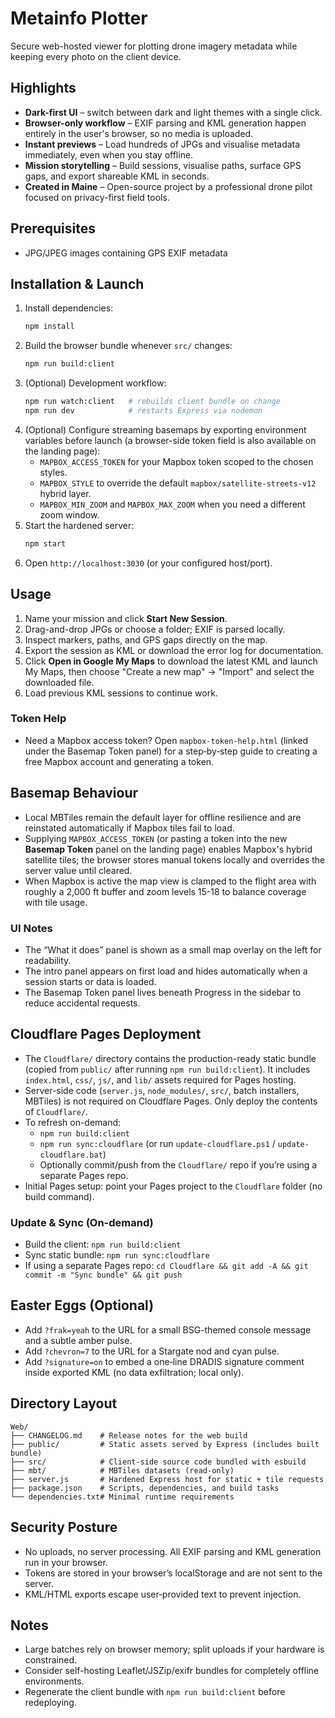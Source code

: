 # Metainfo Plotter

Secure web-hosted viewer for plotting drone imagery metadata while keeping every photo on the client device.

## Highlights

- **Dark-first UI** – switch between dark and light themes with a single click.
- **Browser-only workflow** – EXIF parsing and KML generation happen entirely in the user's browser, so no media is uploaded.
- **Instant previews** – Load hundreds of JPGs and visualise metadata immediately, even when you stay offline.
- **Mission storytelling** – Build sessions, visualise paths, surface GPS gaps, and export shareable KML in seconds.
- **Created in Maine** – Open-source project by a professional drone pilot focused on privacy-first field tools.

## Prerequisites

- JPG/JPEG images containing GPS EXIF metadata

## Installation & Launch

1. Install dependencies:
   ```bash
   npm install
   ```
2. Build the browser bundle whenever `src/` changes:
   ```bash
   npm run build:client
   ```
3. (Optional) Development workflow:
   ```bash
   npm run watch:client   # rebuilds client bundle on change
   npm run dev            # restarts Express via nodemon
   ```
4. (Optional) Configure streaming basemaps by exporting environment variables before launch (a browser-side token field is also available on the landing page):
   - `MAPBOX_ACCESS_TOKEN` for your Mapbox token scoped to the chosen styles.
   - `MAPBOX_STYLE` to override the default `mapbox/satellite-streets-v12` hybrid layer.
   - `MAPBOX_MIN_ZOOM` and `MAPBOX_MAX_ZOOM` when you need a different zoom window.
5. Start the hardened server:
   ```bash
   npm start
   ```
6. Open `http://localhost:3030` (or your configured host/port).

## Usage

1. Name your mission and click **Start New Session**.
2. Drag-and-drop JPGs or choose a folder; EXIF is parsed locally.
3. Inspect markers, paths, and GPS gaps directly on the map.
4. Export the session as KML or download the error log for documentation.
5. Click **Open in Google My Maps** to download the latest KML and launch My Maps, then choose "Create a new map" → "Import" and select the downloaded file.
6. Load previous KML sessions to continue work.

### Token Help

- Need a Mapbox access token? Open `mapbox-token-help.html` (linked under the Basemap Token panel) for a step‑by‑step guide to creating a free Mapbox account and generating a token.

## Basemap Behaviour

- Local MBTiles remain the default layer for offline resilience and are reinstated automatically if Mapbox tiles fail to load.
- Supplying `MAPBOX_ACCESS_TOKEN` (or pasting a token into the new **Basemap Token** panel on the landing page) enables Mapbox's hybrid satellite tiles; the browser stores manual tokens locally and overrides the server value until cleared.
- When Mapbox is active the map view is clamped to the flight area with roughly a 2,000 ft buffer and zoom levels 15-18 to balance coverage with tile usage.

### UI Notes

- The “What it does” panel is shown as a small map overlay on the left for readability.
- The intro panel appears on first load and hides automatically when a session starts or data is loaded.
- The Basemap Token panel lives beneath Progress in the sidebar to reduce accidental requests.

## Cloudflare Pages Deployment

- The `Cloudflare/` directory contains the production-ready static bundle (copied from `public/` after running `npm run build:client`). It includes `index.html`, `css/`, `js/`, and `lib/` assets required for Pages hosting.
- Server-side code (`server.js`, `node_modules/`, `src/`, batch installers, MBTiles) is not required on Cloudflare Pages. Only deploy the contents of `Cloudflare/`.
- To refresh on-demand:
  - `npm run build:client`
  - `npm run sync:cloudflare` (or run `update-cloudflare.ps1` / `update-cloudflare.bat`)
  - Optionally commit/push from the `Cloudflare/` repo if you’re using a separate Pages repo.
- Initial Pages setup: point your Pages project to the `Cloudflare` folder (no build command).

### Update & Sync (On-demand)

- Build the client: `npm run build:client`
- Sync static bundle: `npm run sync:cloudflare`
- If using a separate Pages repo: `cd Cloudflare && git add -A && git commit -m "Sync bundle" && git push`

## Easter Eggs (Optional)

- Add `?frak=yeah` to the URL for a small BSG-themed console message and a subtle amber pulse.
- Add `?chevron=7` to the URL for a Stargate nod and cyan pulse.
- Add `?signature=on` to embed a one‑line DRADIS signature comment inside exported KML (no data exfiltration; local only).


## Directory Layout

```
Web/
├── CHANGELOG.md    # Release notes for the web build
├── public/         # Static assets served by Express (includes built bundle)
├── src/            # Client-side source code bundled with esbuild
├── mbt/            # MBTiles datasets (read-only)
├── server.js       # Hardened Express host for static + tile requests
├── package.json    # Scripts, dependencies, and build tasks
└── dependencies.txt# Minimal runtime requirements
```

## Security Posture

- No uploads, no server processing. All EXIF parsing and KML generation run in your browser.
- Tokens are stored in your browser’s localStorage and are not sent to the server.
- KML/HTML exports escape user‑provided text to prevent injection.

## Notes

- Large batches rely on browser memory; split uploads if your hardware is constrained.
- Consider self-hosting Leaflet/JSZip/exifr bundles for completely offline environments.
- Regenerate the client bundle with `npm run build:client` before redeploying.

